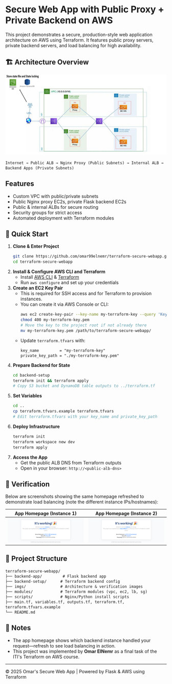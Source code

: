 # Secure Web App with Public Proxy + Private Backend on AWS

This project demonstrates a secure, production-style web application architecture on AWS using Terraform. It features public proxy servers, private backend servers, and load balancing for high availability.

## 🏗️ Architecture Overview

![Architecture](imgs/architecture.png)

```
Internet → Public ALB → Nginx Proxy (Public Subnets) → Internal ALB → Backend Apps (Private Subnets)
```

## Features
- Custom VPC with public/private subnets
- Public Nginx proxy EC2s, private Flask backend EC2s
- Public & internal ALBs for secure routing
- Security groups for strict access
- Automated deployment with Terraform modules

## 🚀 Quick Start

1. **Clone & Enter Project**
   ```bash
   git clone https://github.com/omar99elnemr/terraform-secure-webapp.git
   cd terraform-secure-webapp
   ```
2. **Install & Configure AWS CLI and Terraform**
   - Install [AWS CLI](https://docs.aws.amazon.com/cli/latest/userguide/getting-started-install.html) & [Terraform](https://developer.hashicorp.com/terraform/downloads)
   - Run `aws configure` and set up your credentials
3. **Create an EC2 Key Pair**
   - This is required for SSH access and for Terraform to provision instances.
   - You can create it via AWS Console or CLI:
     ```bash
     aws ec2 create-key-pair --key-name my-terraform-key --query 'KeyMaterial' --output text > my-terraform-key.pem
     chmod 400 my-terraform-key.pem
     # Move the key to the project root if not already there
     mv my-terraform-key.pem /path/to/terraform-secure-webapp/
     ```
   - Update `terraform.tfvars` with:
     ```hcl
     key_name         = "my-terraform-key"
     private_key_path = "./my-terraform-key.pem"
     ```
4. **Prepare Backend for State**
   ```bash
   cd backend-setup
   terraform init && terraform apply
   # Copy S3 bucket and DynamoDB table outputs to ../terraform.tf
   ```
5. **Set Variables**
   ```bash
   cd ..
   cp terraform.tfvars.example terraform.tfvars
   # Edit terraform.tfvars with your key_name and private_key_path
   ```
6. **Deploy Infrastructure**
   ```bash
   terraform init
   terraform workspace new dev
   terraform apply
   ```
7. **Access the App**
   - Get the public ALB DNS from Terraform outputs
   - Open in your browser: `http://<public-alb-dns>`

## 📸 Verification

Below are screenshots showing the same homepage refreshed to demonstrate load balancing (note the different instance IPs/hostnames):

| App Homepage (Instance 1) | App Homepage (Instance 2) |
|--------------------------|---------------------------|
| ![Homepage1](imgs/verification01.png) | ![Homepage2](imgs/verification02.png) |

## 📝 Project Structure

```
terraform-secure-webapp/
├── backend-app/         # Flask backend app
├── backend-setup/      # Terraform backend config
├── imgs/               # Architecture & verification images
├── modules/            # Terraform modules (vpc, ec2, lb, sg)
├── scripts/            # Nginx/Python install scripts
├── main.tf, variables.tf, outputs.tf, terraform.tf, terraform.tfvars.example
└── README.md
```

## 🧩 Notes
- The app homepage shows which backend instance handled your request—refresh to see load balancing in action.
- This project was implemented by **Omar ElNemr** as a final task of the ITI's Terraform on AWS course.

---

© 2025 Omar's Secure Web App | Powered by Flask & AWS using Terraform
